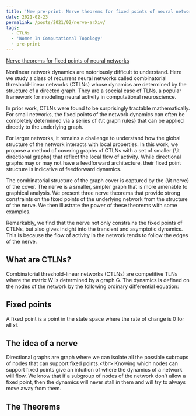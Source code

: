 ```yaml
---
title: 'New pre-print: Nerve theorems for fixed points of neural networks'
date: 2021-02-23
permalink: /posts/2021/02/nerve-arXiv/
tags:
  - CTLNs
  - 'Women In Computational Topology'
  - pre-print
---
```

<a href="https://arxiv.org/abs/2102.11437"> Nerve theorems for fixed points of neural networks</a>  
<p>
  Nonlinear network dynamics are notoriously difficult to understand. Here we study a class of recurrent neural networks called combinatorial threshold-linear networks (CTLNs) whose dynamics are determined by the structure of a directed graph. They are a special case of TLNs, a popular framework for modeling neural activity in computational neuroscience.  
  
  In prior work, CTLNs were found to be surprisingly tractable mathematically. For small networks, the fixed points of the network dynamics can often be completely determined via a series of {\it graph rules} that can be applied directly to the underlying graph.  
  
  For larger networks, it remains a challenge to understand how the global structure of the network interacts with local properties. In this work, we propose a method of covering graphs of CTLNs with a set of smaller {\it directional graphs} that reflect the local flow of activity. While directional graphs may or may not have a feedforward architecture, their fixed point structure is indicative of feedforward dynamics.  
  
  The combinatorial structure of the graph cover is captured by the {\it nerve} of the cover. The nerve is a smaller, simpler graph that is more amenable to graphical analysis. We present three nerve theorems that provide strong constraints on the fixed points of the underlying network from the structure of the nerve. We then illustrate the power of these theorems with some examples.  
  
  Remarkably, we find that the nerve not only constrains the fixed points of CTLNs, but also gives insight into the transient and asymptotic dynamics. This is because the flow of activity in the network tends to follow the edges of the nerve.
</p> 

## What are CTLNs?
<p>Combinatorial threshold-linear networks (CTLNs) are competitive TLNs where the matrix W is determined by a graph G.
The dynamics is defined on the nodes of the network by the following ordinary differential equation:
</p>


## Fixed points
<p>
  A fixed point is a point in the state space where the rate of change is 0 for all xi.</p>

## The idea of a nerve
<p>
  Directional graphs are graph where we can isolate all the possible subroups of nodes that can support fixed points.<\br>
Knowing which nodes can support fixed points give an intuition of where the dynamics of a network will flow.
We know that if a subgroup of nodes of the network don't allow a fixed point, then the dynamics will never stall in them and will try to always move away from them. </p>

## The Theorems

<!--
\\ defining a new div class

<style>

div.example {
  font-family: "Helvetica Neue", Helvetica, Arial, sans-serif;
}

.box {
  font: 10px sans-serif;
}

.box line,
.box rect,
.box circle {
  fill: #111;
  stroke: #000;
  stroke-width: 1.5px;
}

.box .center {
  stroke-dasharray: 3,3;
}

.box .outlier {
  fill: none;
  stroke: #ccc;
}

</style>-->

<script src="https://d3js.org/d3.v6.min.js"></script>
<!--<script src="http://bl.ocks.org/mbostock/raw/4061502/0a200ddf998aa75dfdb1ff32e16b680a15e5cb01/box.js"></script>-->

<!--<script>
<div id='example'>
</div>

  var width = 400, height = 400;
  var svg = d3.select('#example')
		.append('svg')
		.attr('width', width)
		.attr('height', height);
  
  var vectorcircle = svg.append('circle')
	.attr('cx', width/2)
	.attr('cy', height/2)
	.attr('r', 100)
	.style('fill', 'orange')
	.style('stroke', 'blue')
	.style('stroke-width', '3px')
  </script>-->

<svg height="200" width="500"></svg>

<!--
<script>
var datapoints = [
  {'name': 'New York', 'x': 110, 'y': 10},
  {'name': 'Texas', 'x': 110, 'y': 20},
  {'name': 'California', 'x': 100, 'y': 30},
  {'name': 'Florida', 'x': 120, 'y': 30,
  {'name': 'Illinois', 'x': 110, 'y': 40}
];

var svg = d3.select('svg');
var rectangles = svg.selectAll('circle')
                    .data(datapoints)
                    .enter()
                    .append('circle')
                    .attr('cx', function(d) { return d['x'] * 3 ; })
                    .attr('cy', function(d) { return d['y'] * 3 ; })
                    .attr('r', 5)
		    .style('fill', 'orange')
		    .style("opacity", 0.5)
		  
var edges = [
  {'source': 0,'target': 1},
  {'source': 1,'target': 2},
  {'source': 2,'target': 3},
  {'source': 3,'target': 4},
  {'source': 4,'target': 0}
];

var rectangles = svg.selectAll('line')
  .data(edges)
  .enter()
  .append("line")
  .style("stroke-width", "1px")
  .style("stroke", "#CC9999")

</script>
-->

<script>

    var w = 1000;
    var h = 600;
    var linkDistance=200;

    var colors = d3.scale.category10();

    var dataset = {

    nodes: [
    {name: "Adam"},
    {name: "Bob"},
    {name: "Carrie"},
    {name: "Donovan"},
    {name: "Edward"},
    {name: "Felicity"},
    {name: "George"},
    {name: "Hannah"},
    {name: "Iris"},
    {name: "Jerry"}
    ],
    edges: [
    {source: 0, target: 1},
    {source: 0, target: 2},
    {source: 0, target: 3},
    {source: 0, target: 4},
    {source: 1, target: 5},
    {source: 2, target: 5},
    {source: 2, target: 5},
    {source: 3, target: 4},
    {source: 5, target: 8},
    {source: 5, target: 9},
    {source: 6, target: 7},
    {source: 7, target: 8},
    {source: 8, target: 9}
    ]
    };

 
    var svg = d3.select("svg").attr({"width":w,"height":h});

    var force = d3.layout.force()
        .nodes(dataset.nodes)
        .links(dataset.edges)
        .size([w,h])
        .linkDistance([linkDistance])
        .charge([-500])
        .theta(0.1)
        .gravity(0.05)
        .start();

 

    var edges = svg.selectAll("line")
      .data(dataset.edges)
      .enter()
      .append("line")
      .attr("id",function(d,i) {return 'edge'+i})
      .attr('marker-end','url(#arrowhead)')
      .style("stroke","#ccc")
      .style("pointer-events", "none");
    
    var nodes = svg.selectAll("circle")
      .data(dataset.nodes)
      .enter()
      .append("circle")
      .attr({"r":15})
      .style("fill",function(d,i){return colors(i);})
      .call(force.drag)


    var nodelabels = svg.selectAll(".nodelabel") 
       .data(dataset.nodes)
       .enter()
       .append("text")
       .attr({"x":function(d){return d.x;},
              "y":function(d){return d.y;},
              "class":"nodelabel",
              "stroke":"black"})
       .text(function(d){return d.name;});

    var edgepaths = svg.selectAll(".edgepath")
        .data(dataset.edges)
        .enter()
        .append('path')
        .attr({'d': function(d) {return 'M '+d.source.x+' '+d.source.y+' L '+ d.target.x +' '+d.target.y},
               'class':'edgepath',
               'fill-opacity':0,
               'stroke-opacity':0,
               'fill':'blue',
               'stroke':'red',
               'id':function(d,i) {return 'edgepath'+i}})
        .style("pointer-events", "none");

    var edgelabels = svg.selectAll(".edgelabel")
        .data(dataset.edges)
        .enter()
        .append('text')
        .style("pointer-events", "none")
        .attr({'class':'edgelabel',
               'id':function(d,i){return 'edgelabel'+i},
               'dx':80,
               'dy':0,
               'font-size':10,
               'fill':'#aaa'});

    edgelabels.append('textPath')
        .attr('xlink:href',function(d,i) {return '#edgepath'+i})
        .style("pointer-events", "none")
        .text(function(d,i){return 'label '+i});


    svg.append('defs').append('marker')
        .attr({'id':'arrowhead',
               'viewBox':'-0 -5 10 10',
               'refX':25,
               'refY':0,
               //'markerUnits':'strokeWidth',
               'orient':'auto',
               'markerWidth':10,
               'markerHeight':10,
               'xoverflow':'visible'})
        .append('svg:path')
            .attr('d', 'M 0,-5 L 10 ,0 L 0,5')
            .attr('fill', '#ccc')
            .attr('stroke','#ccc');
     

    force.on("tick", function(){

        edges.attr({"x1": function(d){return d.source.x;},
                    "y1": function(d){return d.source.y;},
                    "x2": function(d){return d.target.x;},
                    "y2": function(d){return d.target.y;}
        });

        nodes.attr({"cx":function(d){return d.x;},
                    "cy":function(d){return d.y;}
        });

        nodelabels.attr("x", function(d) { return d.x; }) 
                  .attr("y", function(d) { return d.y; });

        edgepaths.attr('d', function(d) { var path='M '+d.source.x+' '+d.source.y+' L '+ d.target.x +' '+d.target.y;
                                           //console.log(d)
                                           return path});       

        edgelabels.attr('transform',function(d,i){
            if (d.target.x<d.source.x){
                bbox = this.getBBox();
                rx = bbox.x+bbox.width/2;
                ry = bbox.y+bbox.height/2;
                return 'rotate(180 '+rx+' '+ry+')';
                }
            else {
                return 'rotate(0)';
                }
        });
    });

</script>
